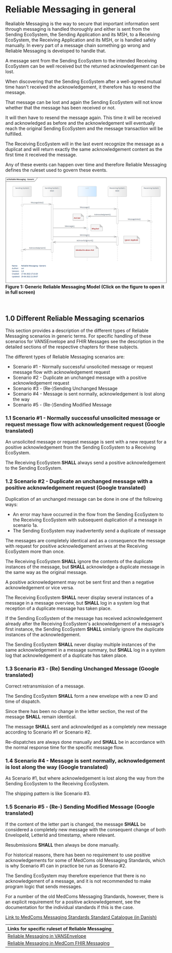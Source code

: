 # Reliable Messaging in general

Realiable Messaging is the way to secure that important information sent through messaging is handled thoroughly and either is sent from the Sending EcoSystem, the Sending Application and its MSH, to a Receiving EcoSystem, the Receiving Application and its MSH, or is handled safely manually. In every part of a message chain something go wrong and Reliable Messaging is developed to handle that.

A message sent from the Sending EcoSystem to the intended Receiving EcoSystem can be well received but the returned acknowledgement can be lost. 

When discovering that the Sending EcoSystem after a well-agreed mutual time hasn't received the acknowledgement, it therefore has to resend the message. 

That message can be lost and again the Sending EcoSystem will not know whether that the message has been received or not. 

It will then have to resend the message again. This time it will be received and acknowledged as before and the acknowledgement will eventually reach the original Sending EcoSystem and the message transaction will be fulfilled. 

The Receiving EcoSystem will in the last event recognize the message as a duplicat and will return exactly the same acknowledgement content as the first time it received the message.

Any of these events can happen over time and therefore Reliable Messaging defines the ruleset used to govern these events.

<figure style="margin-left: 0px; margin-right: 0px; width: 100%;">
<a href="../images/reliable-messaging-principle_1160x763.png" target="_blank"> <img src="../images/reliable-messaging-principle_1160x763.png" alt="reliable messaging principle" style="width:auto; margin-left:0px; margin-right:0px;" id="Fig1"></a>
<figcaption text-align="left"><b>Figure 1: Generic Reliable Messaging Model (Click on the figure to open it in full screen)</b></figcaption>
</figure>
<br>

## 1.0 Different Reliable Messaging scenarios

This section provides a description of the different types of Reliable Messaging scenarios in generic terms. For specific handling of these scenarios for VANSEnvelope and FHIR Messages see the description in the detailed sections of the respective chapters for these subjects.

The different types of Reliable Messaging scenarios are:

* Scenario #1 - Normally successful unsolicited message or request message flow with acknowledgement request
* Scenario #2 - Duplicate an unchanged message with a positive acknowledgement request
* Scenario #3 - (Re-)Sending Unchanged Message
* Scenario #4 - Message is sent normally, acknowledgement is lost along the way
* Scenario #5 - (Re-)Sending Modified Message

### 1.1 Scenario #1 - Normally successful unsolicited message or request message flow with acknowledgement request (Google translated)

An unsolicited message or request message is sent with a new request for a positive acknowledgement from the Sending EcoSystem to a Receiving EcoSystem.

The Receiving EcoSystem **SHALL** always send a positive acknowledgement to the Sending EcoSystem.

### 1.2 Scenario #2 - Duplicate an unchanged message with a positive acknowledgement request (Google translated)

Duplication of an unchanged message can be done in one of the following ways:

* An error may have occurred in the flow from the Sending EcoSystem to the Receiving EcoSystem with subsequent duplication of a message in scenario 1a.
* The Sending EcoSystem may inadvertently send a duplicate of message

The messages are completely identical and as a consequence the message with request for positive acknowledgement arrives at the Receiving EcoSystem more than once.

The Receiving EcoSystem **SHALL** ignore the contents of the duplicate instances of the message, but **SHALL** acknowledge a duplicate message in the same way as the original message. 

A positive acknowledgement may not be sent first and then a negative acknowledgement or vice versa. 

The Receiving EcoSystem **SHALL** never display several instances of a message in a message overview, but **SHALL** log in a system log that reception of a duplicate message has taken place. 

If the Sending EcoSystem of the message has received acknowledgement already after the Receiving EcoSystem's acknowledgement of a message's first instance, the Sending EcoSystem **SHALL** similarly ignore the duplicate instances of the acknowledgement. 

The Sending EcoSystem **SHALL** never display multiple instances of the same acknowledgement in a message summary, but **SHALL** log in a system log that acknowledgement of a duplicate has taken place.

### 1.3 Scenario #3 - (Re) Sending Unchanged Message (Google translated)

Correct retransmission of a message.

The Sending EcoSystem **SHALL** form a new envelope with a new ID and time of dispatch. 

Since there has been no change in the letter section, the rest of the message **SHALL** remain identical.

The message **SHALL** sent and acknowledged as a completely new message according to Scenario #1 or Scenario #2.

Re-dispatches are always done manually and **SHALL** be in accordance with the normal response time for the specific message flow.

### 1.4 Scenario #4 - Message is sent normally, acknowledgement is lost along the way (Google translated)

As Scenario #1, but where acknowledgement is lost along the way from the Sending EcoSystem to the Receiving EcoSystem.

The shipping pattern is like Scenario #3.

### 1.5 Scenario #5 - (Re-) Sending Modified Message (Google translated)

If the content of the letter part is changed, the message **SHALL** be considered a completely new message with the consequent change of both EnvelopeId, LetterId and timestamp, where relevant.

Resubmissions **SHALL** then always be done manually.

For historical reasons, there has been no requirement to use positive acknowledgements for some of MedComs old Messaging Standards, which is why Scenario #1 can in practice be run as Scenario #2.

The Sending EcoSystem may therefore experience that there is no acknowledgement of a message, and it is not recommended to make program logic that sends messages.

For a number of the old MedComs Messaging Standards, however, there is an explicit requirement for a positive acknowledgement, see the documentation for the individual standards if this is the case. 

<a href="https://svn.medcom.dk/svn/releases/MedComs%20Standardkatalog.xlsx" target="_blank">Link to MedComs Messaging Standards Standard Catalogue (in Danish) </a>

| Links for specific ruleset of Reliable Messaging|
|:---|
|[Reliable Messaging in VANSEnvelope](Reliable_Messaging-VANSEnvelope.md)|
|[Reliable Messaging in MedCom FHIR Messaging](Reliable_Messaging-FHIR.md)|
